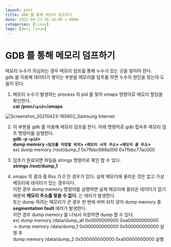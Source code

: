 ```yaml
---
layout: post
title: GDB 를 통해 메모리 덤프하기
date: 2021-04-23 16:10:00 + 0900
categories: [linux]
tags: [dev, linux]
---
```

# GDB 를 통해 메모리 덤프하기
  메모리 누수가 의심되는 경우 메모리 덤프를 통해 누수가 있는 곳을 찾아야 한다.   
  gdb 를 이용해 데이터가 쌓이는 부분을 메모리를 덤프를 하면 누수의 원인을 찾는데 도움이 된다.   

  1. 메모리 누수가 발생하는 process 의 pid 를 찾아 smaps 명령어로 메모리 할당을 확인한다.    
  __cat /proc/`<pid`>/smaps__   

![Screenshot_20210423-165602_Samsung Internet](https://user-images.githubusercontent.com/13375810/115838581-cc7ec400-a454-11eb-9b8f-b9137bccf373.jpg)

  2. 이 부분을 gdb 를 이용해 메모리 덤프를 뜬다. 아래 명령어로 gdb 접속후 메모리 덤프 명령어를 실행한다.   
  __gdb -p `<pid`>__   
  __dump memory `<덤프를 저장할 위치`> `<메모리 시작 주소`> `<메모리 끝 주소`>__   
  ex) dump memory /root/dump_1 0x7fbbc689a000 0x7fbbc77ac000   
     
  3. 덤프가 완료되면 파일을 strings 명령어로 확인 할 수 있다.   
  __strings /root/dump_1__   

  4. smaps 의 결과 중 Rss 가 0 인 경우가 있다. 실제 메모리에 올라온 것은 없고 가상 메모리에 데이터가 있는 경우이다.   
  이런 경우 dump memory 명령어를 실행하면 실제 메모리에 올라온 데이터가 없기 때문에  __메모리 주소를 찾을 수 없다.__ 는 에러가 발생한다.   
  또는 dump 하려는 메모리가 큰 경우 한 번에 버퍼 되지 않아 dump memory 중 __segmentation fault__ 에러가 발생한다.   
  이런 경우 dump memory 를 나눠서 저장하면 dump 할 수 있다.   
  ex) dump memory /data/dump_all 0x0000000000 0xa00000000000   
  -> dump memory /data/dump_1 0x000000000000 0x500000000000 실행 후   
  dump memory /data/dump_2 0x500000000000 0xa00000000000 실행


